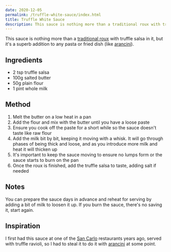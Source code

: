 ```yaml
---
date: 2020-12-05
permalink: /truffle-white-sauce/index.html
title: Truffle White Sauce
description: This sauce is nothing more than a traditional roux with truffle salsa in it, but it's a superb addition to any pasta or fried dish (like arancini).
---
```


This sauce is nothing more than a [traditional roux](https://www.bbcgoodfood.com/howto/guide/how-make-roux) with truffle salsa in it, but it's a superb addition to any pasta or fried dish (like [arancini](/wild-mushroom-arancini-truffle-sauce)).

## Ingredients

* 2 tsp truffle salsa
* 100g salted butter
* 50g plain flour
* 1 pint whole milk

## Method

1. Melt the butter on a low heat in a pan
1. Add the flour and mix with the butter until you have a loose paste
1. Ensure you cook off the paste for a short while so the sauce doesn't taste like raw flour
1. Add the milk bit by bit, keeping it moving with a whisk. It will go through phases of being thick and loose, and as you introduce more milk and heat it will thicken up
1. It's important to keep the sauce moving to ensure no lumps form or the sauce starts to burn on the pan
1. Once the roux is finished, add the truffle salsa to taste, adding salt if needed

## Notes

You can prepare the sauce days in advance and reheat for serving by adding a bit of milk to loosen it up. If you burn the sauce, there's no saving it, start again.

## Inspiration

I first had this sauce at one of the [San Carlo](https://sancarlo.co.uk/) restaurants years ago, served with truffle ravioli, so I had to steal it to do it with [arancini](/wild-mushroom-arancini-truffle-sauce) at some point.
